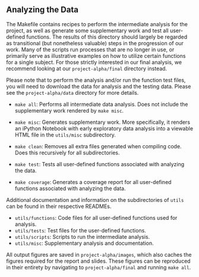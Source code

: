 ## Analyzing the Data

The Makefile contains recipes to perform the intermediate analysis for the 
project, as well as generate some supplementary work and test all user-defined 
functions. The results of this directory should largely be regarded as 
transitional (but nonetheless valuable) steps in the progression of our work. 
Many of the scripts run processes that are no longer in use, or primarily 
serve as illustrative examples on how to utilize certain functions for a 
single subject. For those strictly interested in our final analysis, we 
recommend looking at our `project-alpha/final` directory instead. 

Please note that to perform the analysis and/or run the function test files, 
you will need to download the data for analysis and the testing data. Please 
see the `project-alpha/data` directory for more details. 

- `make all`: Performs all intermediate data analysis. Does not include the 
supplementary work rendered by `make misc`. 
- `make misc`: Generates supplementary work. More specifically, it renders an 
iPython Notebook with early exploratory data analysis into a viewable HTML 
file in the `utils/misc` subdirectory. 

- `make clean`: Removes all extra files generated when compiling code. Does 
this recursively for all subdirectories. 

- `make test`: Tests all user-defined functions associated with analyzing the 
data. 
- `make coverage`: Generates a coverage report for all user-defined functions 
associated with analyzing the data. 

Additional documentation and information on the subdirectories of `utils` can 
be found in their respective READMEs. 

- `utils/functions`: Code files for all user-defined functions used for 
analysis. 
- `utils/tests`: Test files for the user-defined functions. 
- `utils/scripts`: Scripts to run the intermediate analysis.
- `utils/misc`: Supplementary analysis and documentation. 

All output figures are saved in `project-alpha/images`, which also caches the 
figures required for the report and slides. These figures can be reproduced in 
their entirety by navigating to `project-alpha/final` and running `make all`. 
